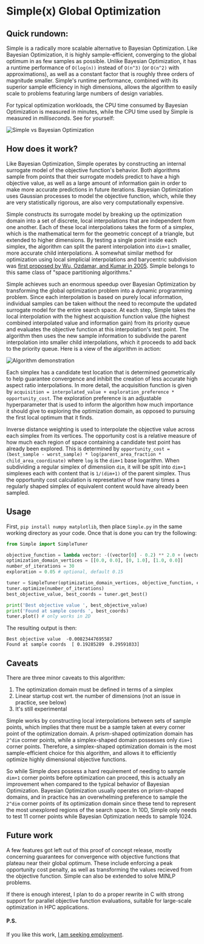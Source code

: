 # Simple(x) Global Optimization
## Quick rundown:
Simple is a radically more scalable alternative to Bayesian Optimization.  Like Bayesian Optimization, it is highly sample-efficient, converging to the global optimum in as few samples as possible.  Unlike Bayesian Optimization, it has a runtime performance of ```O(log(n))``` instead of ```O(n^3)``` (or ```O(n^2)``` with approximations), as well as a constant factor that is roughly three orders of magnitude smaller.  Simple's runtime performance, combined with its superior sample efficiency in high dimensions, allows the algorithm to easily scale to problems featuring large numbers of design variables.  

For typical optimization workloads, the CPU time consumed by Bayesian Optimization is measured in minutes, while the CPU time used by Simple is measured in *milliseconds*.  See for yourself:

![Simple vs Bayesian Optimization](https://github.com/chrisstroemel/Simple/blob/master/comparison.gif?raw=true)

## How does it work?
Like Bayesian Optimization, Simple operates by constructing an internal surrogate model of the objective function's behavior.  Both algorithms sample from points that their surrogate models predict to have a high objective value, as well as a large amount of information gain in order to make more accurate predictions in future iterations.  Bayesian Optimization uses Gaussian processes to model the objective function, which, while they are very statistically rigorous, are also very computationally expensive.

Simple constructs its surrogate model by breaking up the optimization domain into a set of discrete, local interpolations that are independent from one another.  Each of these local interpolations takes the form of a simplex, which is the mathematical term for the geometric concept of a triangle, but extended to higher dimensions.  By testing a single point inside each simplex, the algorithm can split the parent interpolation into ```dim+1``` smaller, more accurate child interpolations.  A somewhat similar method for optimization using local simplicial interpolations and barycentric subdivision was [first proposed by Wu, Ozdamar, and Kumar in 2005](https://doi.org/10.1016/j.cam.2004.08.005).  Simple belongs to this same class of "space partitioning algorithms."

Simple achieves such an enormous speedup over Bayesian Optimization by transforming the global optimization problem into a dynamic programming problem.  Since each interpolation is based on purely local information, individual samples can be taken without the need to recompute the updated surrogate model for the entire search space.  At each step, Simple takes the local interpolation with the highest acquisition function value (the highest combined interpolated value and information gain) from its priority queue and evaluates the objective function at this interpolation's test point.  The algorithm then uses the new sample information to subdivide the parent interpolation into smaller child interpolations, which it proceeds to add back to the priority queue.  Here is a view of the algorithm in action:

![Algorithm demonstration](https://github.com/chrisstroemel/Simple/blob/master/animation.gif?raw=true)

Each simplex has a candidate test location that is determined geometrically to help guarantee convergence and inhibit the creation of less accurate high aspect ratio interpolations.  In more detail, the acquisition function is given by `acquisition = interpolated_value + exploration_preference * opportunity_cost`.  The exploration preference is an adjustable hyperparameter that is used to inform the algorithm how much importance it should give to exploring the optimization domain, as opposed to pursuing the first local optimum that it finds.

Inverse distance weighting is used to interpolate the objective value across each simplex from its vertices.  The opportunity cost is a relative measure of how much each region of space containing a candidate test point has already been explored.  This is determined by ```opportunity_cost = (best_sample - worst_sample) * log(parent_area_fraction * child_area_coordinate)``` where ```log``` is the ```dim+1``` base logarithm.  When subdividing a regular simplex of dimensiion ```dim```, it will be split into ```dim+1``` simplexes each with content that is ```1/(dim+1)``` of the parent simplex.  Thus the opportunity cost calculation is represetative of how many times a regularly shaped simplex of equivalent content would have already been sampled.

## Usage
First, ```pip install numpy matplotlib```, then place ```Simple.py``` in the same working directory as your code.  Once that is done you can try the following:
```python
from Simple import SimpleTuner

objective_function = lambda vector: -((vector[0] - 0.2) ** 2.0 + (vector[1] - 0.3) ** 2.0) ** 0.5
optimization_domain_vertices = [[0.0, 0.0], [0, 1.0], [1.0, 0.0]]
number_of_iterations = 30
exploration = 0.05 # optional, default 0.15

tuner = SimpleTuner(optimization_domain_vertices, objective_function, exploration_preference=exploration)
tuner.optimize(number_of_iterations)
best_objective_value, best_coords = tuner.get_best()

print('Best objective value ', best_objective_value)
print('Found at sample coords ', best_coords)
tuner.plot() # only works in 2D
```

The resulting output is then:
```
Best objective value  -0.00823447695587
Found at sample coords  [ 0.19285289  0.29591033]
```

## Caveats
There are three minor caveats to this algorithm:
1. The optimization domain must be defined in terms of a simplex
2. Linear startup cost wrt. the number of dimensions (not an issue in practice, see below)
3. It's still experimental

Simple works by constructing local interpolations between sets of sample points, which implies that there must be a sample taken at every corner point of the optimization domain.  A prism-shaped optimization domain has ```2^dim``` corner points, while a simplex-shaped domain possesses only ```dim+1``` corner points.  Therefore, a simplex-shaped optimization domain is the most sample-efficient choice for this algorithm, and allows it to efficiently optimize highly dimensional objective functions.

So while Simple *does* possess a hard requirement of needing to sample ```dim+1``` corner points before optimization can proceed, this is actually an improvement when compared to the typical behavior of Bayesian Optimization.  Bayesian Optimization usually operates on prism-shaped domains, and in practice has an overwhelming preference to sample the ```2^dim``` corner points of its optimization domain since these tend to represent the most unexplored regions of the search space.  In 10D, Simple only needs to test 11 corner points while Bayesian Optimization needs to sample 1024.

## Future work
A few features got left out of this proof of concept release, mostly concerning guarantees for convergence with objective functions that plateau near their global optimum.  These include enforcing a peak opportunity cost penalty, as well as transforming the values recieved from the objective function.  Simple can also be extended to solve MINLP problems.

If there is enough interest, I plan to do a proper rewrite in C with strong support for parallel objective function evaluations, suitable for large-scale optimization in HPC applications.

#### P.S.
If you like this work, [I am seeking employment](https://chrisstroemel.github.io/).

